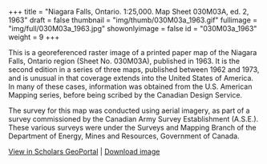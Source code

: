 +++
title = "Niagara Falls, Ontario. 1:25,000. Map Sheet 030M03A, ed. 2, 1963"
draft = false
thumbnail = "img/thumb/030M03a_1963.gif"
fullimage = "img/full/030M03a_1963.jpg"
showonlyimage = false
id = "030M03a_1963"
weight = 9
+++

This is a georeferenced raster image of a printed paper map of the Niagara Falls, Ontario region (Sheet No. 030M03A), published in 1963. It is the second edition in a series of three maps, published between 1962 and 1973, and is unusual in that coverage extends into the United States of America. In many of these cases, information was obtained from the U.S. American Mapping series, before being scribed by the Canadian Design Service.
<!--more-->

The survey for this map was conducted using aerial imagery, as part of a survey commissioned by the Canadian Army Survey Establishment (A.S.E.). These various surveys were under the Surveys and Mapping Branch of the Department of Energy, Mines and Resources, Government of Canada.

[View in Scholars GeoPortal](http://geo.scholarsportal.info/#r/details/_uri@=HTDP25K030M03a_1963TIFF&_add:true) | [Download image](http://ocul.on.ca/topomaps/map-images/HTDP25K030M03a_1963TIFF.jpg)